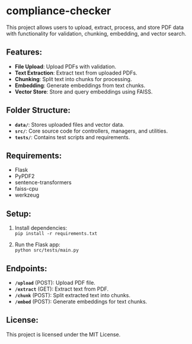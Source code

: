 # compliance-checker

This project allows users to upload, extract, process, and store PDF data with functionality for validation, chunking, embedding, and vector search.

## Features:
- **File Upload**: Upload PDFs with validation.
- **Text Extraction**: Extract text from uploaded PDFs.
- **Chunking**: Split text into chunks for processing.
- **Embedding**: Generate embeddings from text chunks.
- **Vector Store**: Store and query embeddings using FAISS.

## Folder Structure:
- **`data/`**: Stores uploaded files and vector data.
- **`src/`**: Core source code for controllers, managers, and utilities.
- **`tests/`**: Contains test scripts and requirements.

## Requirements:
- Flask
- PyPDF2
- sentence-transformers
- faiss-cpu
- werkzeug

## Setup:
1. Install dependencies:  
   `pip install -r requirements.txt`
   
2. Run the Flask app:  
   `python src/tests/main.py`

## Endpoints:
- **`/upload`** (POST): Upload PDF file.
- **`/extract`** (GET): Extract text from PDF.
- **`/chunk`** (POST): Split extracted text into chunks.
- **`/embed`** (POST): Generate embeddings for text chunks.

## License:
This project is licensed under the MIT License.
